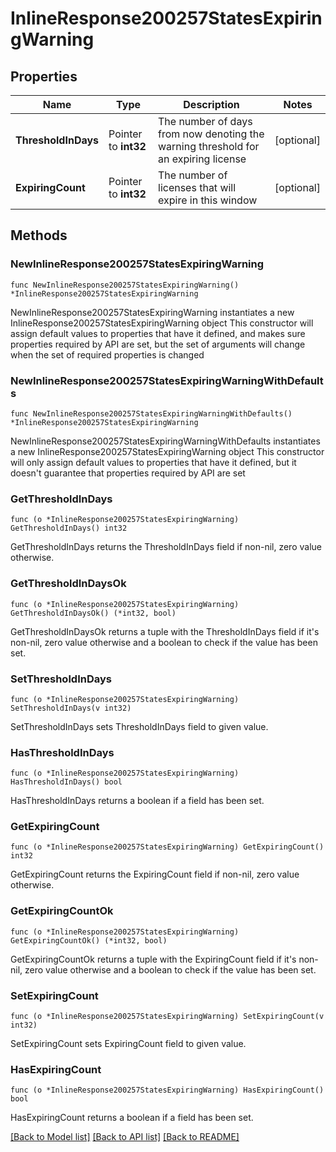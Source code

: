 # InlineResponse200257StatesExpiringWarning

## Properties

Name | Type | Description | Notes
------------ | ------------- | ------------- | -------------
**ThresholdInDays** | Pointer to **int32** | The number of days from now denoting the warning threshold for an expiring license | [optional] 
**ExpiringCount** | Pointer to **int32** | The number of licenses that will expire in this window | [optional] 

## Methods

### NewInlineResponse200257StatesExpiringWarning

`func NewInlineResponse200257StatesExpiringWarning() *InlineResponse200257StatesExpiringWarning`

NewInlineResponse200257StatesExpiringWarning instantiates a new InlineResponse200257StatesExpiringWarning object
This constructor will assign default values to properties that have it defined,
and makes sure properties required by API are set, but the set of arguments
will change when the set of required properties is changed

### NewInlineResponse200257StatesExpiringWarningWithDefaults

`func NewInlineResponse200257StatesExpiringWarningWithDefaults() *InlineResponse200257StatesExpiringWarning`

NewInlineResponse200257StatesExpiringWarningWithDefaults instantiates a new InlineResponse200257StatesExpiringWarning object
This constructor will only assign default values to properties that have it defined,
but it doesn't guarantee that properties required by API are set

### GetThresholdInDays

`func (o *InlineResponse200257StatesExpiringWarning) GetThresholdInDays() int32`

GetThresholdInDays returns the ThresholdInDays field if non-nil, zero value otherwise.

### GetThresholdInDaysOk

`func (o *InlineResponse200257StatesExpiringWarning) GetThresholdInDaysOk() (*int32, bool)`

GetThresholdInDaysOk returns a tuple with the ThresholdInDays field if it's non-nil, zero value otherwise
and a boolean to check if the value has been set.

### SetThresholdInDays

`func (o *InlineResponse200257StatesExpiringWarning) SetThresholdInDays(v int32)`

SetThresholdInDays sets ThresholdInDays field to given value.

### HasThresholdInDays

`func (o *InlineResponse200257StatesExpiringWarning) HasThresholdInDays() bool`

HasThresholdInDays returns a boolean if a field has been set.

### GetExpiringCount

`func (o *InlineResponse200257StatesExpiringWarning) GetExpiringCount() int32`

GetExpiringCount returns the ExpiringCount field if non-nil, zero value otherwise.

### GetExpiringCountOk

`func (o *InlineResponse200257StatesExpiringWarning) GetExpiringCountOk() (*int32, bool)`

GetExpiringCountOk returns a tuple with the ExpiringCount field if it's non-nil, zero value otherwise
and a boolean to check if the value has been set.

### SetExpiringCount

`func (o *InlineResponse200257StatesExpiringWarning) SetExpiringCount(v int32)`

SetExpiringCount sets ExpiringCount field to given value.

### HasExpiringCount

`func (o *InlineResponse200257StatesExpiringWarning) HasExpiringCount() bool`

HasExpiringCount returns a boolean if a field has been set.


[[Back to Model list]](../README.md#documentation-for-models) [[Back to API list]](../README.md#documentation-for-api-endpoints) [[Back to README]](../README.md)


